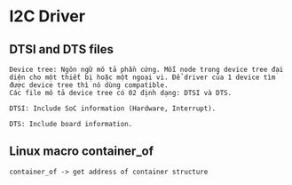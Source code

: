# I2C Driver

## DTSI and DTS files
```
Device tree: Ngôn ngữ mô tả phần cứng. Mỗi node trong device tree đại diện cho một thiết bị hoặc một ngoại vi. Để driver của 1 device tìm được device tree thì nó dùng compatible.
Các file mô tả device tree có 02 định dạng: DTSI và DTS.
```

```
DTSI: Include SoC information (Hardware, Interrupt).
```

```
DTS: Include board information.
```

## Linux macro container_of
```
container_of -> get address of container structure